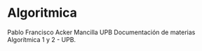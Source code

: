 # Algoritmica

Pablo Francisco Acker Mancilla
UPB
Documentación de materias Algorítmica 1 y 2 - UPB.
